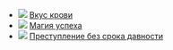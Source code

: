 * ![](/books/detective/Мария%20Семенова/Вкус%20крови.jpg) [Вкус крови](/books/detective/Мария%20Семенова/Вкус%20крови)
* ![](/books/detective/Мария%20Семенова/Магия%20успеха.jpg) [Магия успеха](/books/detective/Мария%20Семенова/Магия%20успеха)
* ![](/books/detective/Мария%20Семенова/Преступление%20без%20срока%20давности.jpg) [Преступление без срока давности](/books/detective/Мария%20Семенова/Преступление%20без%20срока%20давности)
